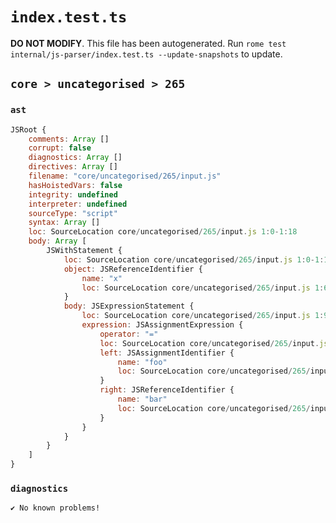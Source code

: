 # `index.test.ts`

**DO NOT MODIFY**. This file has been autogenerated. Run `rome test internal/js-parser/index.test.ts --update-snapshots` to update.

## `core > uncategorised > 265`

### `ast`

```javascript
JSRoot {
	comments: Array []
	corrupt: false
	diagnostics: Array []
	directives: Array []
	filename: "core/uncategorised/265/input.js"
	hasHoistedVars: false
	integrity: undefined
	interpreter: undefined
	sourceType: "script"
	syntax: Array []
	loc: SourceLocation core/uncategorised/265/input.js 1:0-1:18
	body: Array [
		JSWithStatement {
			loc: SourceLocation core/uncategorised/265/input.js 1:0-1:18
			object: JSReferenceIdentifier {
				name: "x"
				loc: SourceLocation core/uncategorised/265/input.js 1:6-1:7 (x)
			}
			body: JSExpressionStatement {
				loc: SourceLocation core/uncategorised/265/input.js 1:9-1:18
				expression: JSAssignmentExpression {
					operator: "="
					loc: SourceLocation core/uncategorised/265/input.js 1:9-1:18
					left: JSAssignmentIdentifier {
						name: "foo"
						loc: SourceLocation core/uncategorised/265/input.js 1:9-1:12 (foo)
					}
					right: JSReferenceIdentifier {
						name: "bar"
						loc: SourceLocation core/uncategorised/265/input.js 1:15-1:18 (bar)
					}
				}
			}
		}
	]
}
```

### `diagnostics`

```
✔ No known problems!

```

